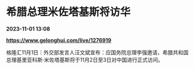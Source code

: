 # 希腊总理米佐塔基斯将访华

**2023-11-01 13:08**

**https://www.gelonghui.com/live/1276919**

格隆汇11月1日｜外交部发言人汪文斌宣布：应国务院总理李强邀请，希腊共和国总理基里亚科斯·米佐塔基斯将于11月2日至3日对中国进行正式访问。